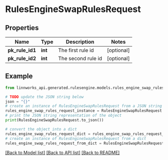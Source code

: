 # RulesEngineSwapRulesRequest


## Properties

Name | Type | Description | Notes
------------ | ------------- | ------------- | -------------
**pk_rule_id1** | **int** | The first rule id | [optional] 
**pk_rule_id2** | **int** | The second rule id | [optional] 

## Example

```python
from linnworks_api.generated.rulesengine.models.rules_engine_swap_rules_request import RulesEngineSwapRulesRequest

# TODO update the JSON string below
json = "{}"
# create an instance of RulesEngineSwapRulesRequest from a JSON string
rules_engine_swap_rules_request_instance = RulesEngineSwapRulesRequest.from_json(json)
# print the JSON string representation of the object
print(RulesEngineSwapRulesRequest.to_json())

# convert the object into a dict
rules_engine_swap_rules_request_dict = rules_engine_swap_rules_request_instance.to_dict()
# create an instance of RulesEngineSwapRulesRequest from a dict
rules_engine_swap_rules_request_from_dict = RulesEngineSwapRulesRequest.from_dict(rules_engine_swap_rules_request_dict)
```
[[Back to Model list]](../README.md#documentation-for-models) [[Back to API list]](../README.md#documentation-for-api-endpoints) [[Back to README]](../README.md)



